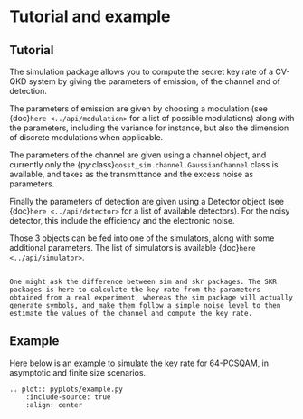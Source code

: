 # Tutorial and example

## Tutorial

The simulation package allows you to compute the secret key rate of a CV-QKD system by giving the parameters of emission, of the channel and of detection.

The parameters of emission are given by choosing a modulation (see {doc}`here <../api/modulation>` for a list of possible modulations) along with the parameters, including the variance for instance, but also the dimension of discrete modulations when applicable.

The parameters of the channel are given using a channel object, and currently only the {py:class}`qosst_sim.channel.GaussianChannel` class is available, and takes as the transmittance and the excess noise as parameters.

Finally the parameters of detection are given using a Detector object (see {doc}`here <../api/detector>` for a list of available detectors). For the noisy detector, this include the efficiency and the electronic noise.

Those 3 objects can be fed into one of the simulators, along with some additional parameters. The list of simulators is available {doc}`here <../api/simulator>`.

```{note}

One might ask the difference between sim and skr packages. The SKR packages is here to calculate the key rate from the parameters obtained from a real experiment, whereas the sim package will actually generate symbols, and make them follow a simple noise level to then estimate the values of the channel and compute the key rate.
```

## Example

Here below is an example to simulate the key rate for 64-PCSQAM, in asymptotic and finite size scenarios.

```{eval-rst}
.. plot:: pyplots/example.py
    :include-source: true
    :align: center
```